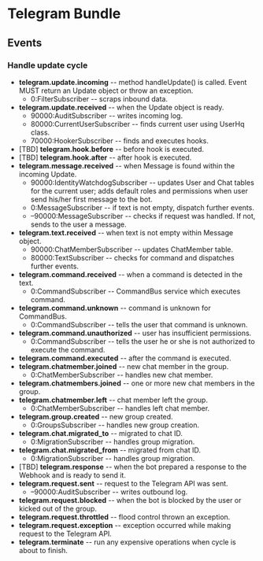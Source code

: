 # Telegram Bundle
## Events
### Handle update cycle
  * **telegram.update.incoming** -- method handleUpdate() is called. 
  Event MUST return an Update object or throw an exception.
    * 0:FilterSubscriber -- scraps inbound data.
  * **telegram.update.received** -- when the Update object is ready.
    * 90000:AuditSubscriber -- writes incoming log.
    * 80000:CurrentUserSubscriber -- finds current user using 
    UserHq class.
    * 70000:HookerSubscriber -- finds and executes hooks.
  * [TBD] **telegram.hook.before** -- before hook is executed.
  * [TBD] **telegram.hook.after** -- after hook is executed.
  * **telegram.message.received** -- when Message is found within the incoming Update.
    * 90000:IdentityWatchdogSubscriber -- updates User and Chat tables for the current user;
    adds default roles and permissions when user send his/her first message to the bot.
    * 0:MessageSubscriber -- if text is not empty, dispatch further events.
    * –90000:MessageSubscriber -- checks if request was handled. If not, sends to the user a message.
  * **telegram.text.received** -- when text is not empty within Message object.
    * 90000:ChatMemberSubscriber -- updates ChatMember table.
    * 80000:TextSubscriber -- checks for command and dispatches further events.
  * **telegram.command.received** -- when a command is detected in the text.
    * 0:CommandSubscriber -- CommandBus service which executes command.
  * **telegram.command.unknown** -- command is unknown for CommandBus.
    * 0:CommandSubscriber -- tells the user that command is unknown.
  * **telegram.command.unauthorized** -- user has insufficient permissions.
    * 0:CommandSubscriber -- tells the user he or she is not authorized to execute the command.
  * **telegram.command.executed** -- after the command is executed.
  * **telegram.chatmember.joined** -- new chat member in the group.
    * 0:ChatMemberSubscriber -- handles new chat member.
  * **telegram.chatmembers.joined** -- one or more new chat members in the group.
  * **telegram.chatmember.left** -- chat member left the group.
    * 0:ChatMemberSubscriber -- handles left chat member.
  * **telegram.group.created** -- new group created.
    * 0:GroupsSubscriber -- handles new group creation.
  * **telegram.chat.migrated_to** -- migrated to chat ID.
    * 0:MigrationSubscriber -- handles group migration.
  * **telegram.chat.migrated_from** -- migrated from chat ID.
    * 0:MigrationSubscriber -- handles group migration.
  * [TBD] **telegram.response** -- when the bot prepared a response to the Webhook and is ready to send it.
  * **telegram.request.sent** -- request to the Telegram API was sent.
     * –90000:AuditSubscriber -- writes outbound log.
  * **telegram.request.blocked** -- when the bot is blocked by the user or kicked out of the group.
  * **telegram.request.throttled** -- flood control thrown an exception.
  * **telegram.request.exception** -- exception occurred while making request to the Telegram API.
  * **telegram.terminate** -- run any expensive operations when cycle is about to finish.
    
    